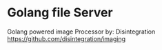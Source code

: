 # Golang file Server
Golang powered image Processor by: Disintegration https://github.com/disintegration/imaging
